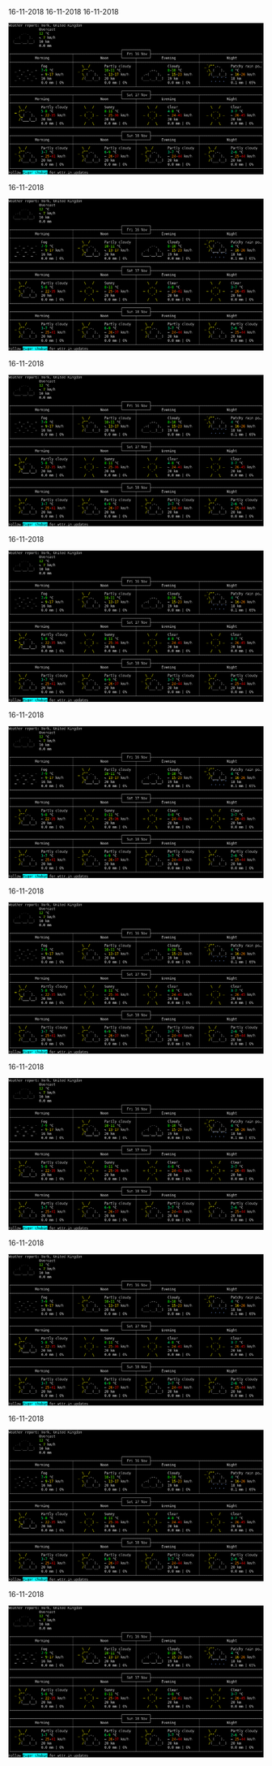 
16-11-2018
16-11-2018
16-11-2018

![](img/16-11-2018.png)

16-11-2018

![](img/16-11-2018.png)

16-11-2018

![](img/16-11-2018.png)

16-11-2018

![](img/16-11-2018.png)

16-11-2018

![](img/16-11-2018.png)

16-11-2018

![](img/16-11-2018.png)

16-11-2018

![](img/16-11-2018.png)

16-11-2018

![](img/16-11-2018.png)

16-11-2018

![](img/16-11-2018.png)

16-11-2018

![](img/16-11-2018.png)

